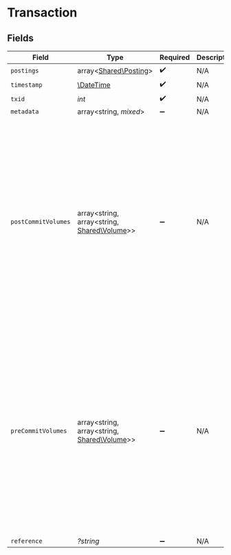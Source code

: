 # Transaction


## Fields

| Field                                                                                                                                          | Type                                                                                                                                           | Required                                                                                                                                       | Description                                                                                                                                    | Example                                                                                                                                        |
| ---------------------------------------------------------------------------------------------------------------------------------------------- | ---------------------------------------------------------------------------------------------------------------------------------------------- | ---------------------------------------------------------------------------------------------------------------------------------------------- | ---------------------------------------------------------------------------------------------------------------------------------------------- | ---------------------------------------------------------------------------------------------------------------------------------------------- |
| `postings`                                                                                                                                     | array<[Shared\Posting](../../Models/Shared/Posting.md)>                                                                                        | :heavy_check_mark:                                                                                                                             | N/A                                                                                                                                            |                                                                                                                                                |
| `timestamp`                                                                                                                                    | [\DateTime](https://www.php.net/manual/en/class.datetime.php)                                                                                  | :heavy_check_mark:                                                                                                                             | N/A                                                                                                                                            |                                                                                                                                                |
| `txid`                                                                                                                                         | *int*                                                                                                                                          | :heavy_check_mark:                                                                                                                             | N/A                                                                                                                                            |                                                                                                                                                |
| `metadata`                                                                                                                                     | array<string, *mixed*>                                                                                                                         | :heavy_minus_sign:                                                                                                                             | N/A                                                                                                                                            |                                                                                                                                                |
| `postCommitVolumes`                                                                                                                            | array<string, array<string, [Shared\Volume](../../Models/Shared/Volume.md)>>                                                                   | :heavy_minus_sign:                                                                                                                             | N/A                                                                                                                                            | {<br/>"orders:1": {<br/>"USD": {<br/>"input": 100,<br/>"output": 10,<br/>"balance": 90<br/>}<br/>},<br/>"orders:2": {<br/>"USD": {<br/>"input": 100,<br/>"output": 10,<br/>"balance": 90<br/>}<br/>}<br/>} |
| `preCommitVolumes`                                                                                                                             | array<string, array<string, [Shared\Volume](../../Models/Shared/Volume.md)>>                                                                   | :heavy_minus_sign:                                                                                                                             | N/A                                                                                                                                            | {<br/>"orders:1": {<br/>"USD": {<br/>"input": 100,<br/>"output": 10,<br/>"balance": 90<br/>}<br/>},<br/>"orders:2": {<br/>"USD": {<br/>"input": 100,<br/>"output": 10,<br/>"balance": 90<br/>}<br/>}<br/>} |
| `reference`                                                                                                                                    | *?string*                                                                                                                                      | :heavy_minus_sign:                                                                                                                             | N/A                                                                                                                                            | ref:001                                                                                                                                        |